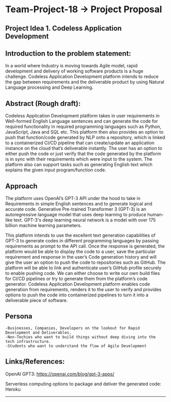 # Team-Project-18 -> Project Proposal

**Project Idea 1.**
**Codeless Application Development**
----------------------

Introduction to the problem statement:
--------------------
In a world where Industry is moving towards Agile model, rapid development and delivery of working software products is a huge challenge.
Codeless Application Development platform intends to reduce the gap between requirements and the deliverable product by using 
Natural Language processing and Deep Learning.

Abstract (Rough draft): 
----------------------------
Codeless Application Development platform takes in user requirements in Well-formed English Language sentences 
and can generate the code for required functionality in required programming languages such as Python, JavaScript, Java and SQL etc. 
This platform then also provides an option to push that function/code generated by NLP onto a repository, 
which is linked to a containerized CI/CD pipeline that can create/update an application instance on the cloud that’s deliverable instantly.
The user has an option to either push the code or just verify that the code generated by the platform is in sync 
with their requirements which were input to the system. The platform also can support tasks such as 
generating English text which explains the given input program/function code.

Approach
----------
The platform uses OpenAI’s GPT-3 API under the hood to take in Requirements in simple English sentences and to generate logical and accurate code. 
Generative Pre-trained Transformer 3 (GPT-3) is an autoregressive language model that uses deep learning to produce human-like text. 
GPT-3's deep learning neural network is a model with over 175 billion machine learning parameters.

This platform intends to use the excellent text generation capabilities of GPT-3 to generate codes in different programming languages
by passing requirements as prompt to the API call. Once the response is generated, the platform would be able to display the code to a user,
save the particular requirement and response in the user’s Code generation history and will give the user an option to push the code
to repositories such as GitHub. The platform will be able to link and authenticate user’s GitHub profile securely to enable pushing code. 
We can either choose to write our own build files for CI/CD pipelines or try to generate them from the platform’s code generator.
Codeless Application Development platform enables code generation from requirements, renders it to the user to verify 
and provides options to push the code into containerized pipelines to turn it into a deliverable piece of software.

Persona
----------

	-Businesses, Companies, Developers on the lookout for Rapid Development and Deliverables.
	-Non-Techies who want to build things without deep diving into the tech infrastructure.
	-Students who want to understand the flow of Agile Development

Links/References:
----------
OpenAI GPT3: 
https://openai.com/blog/gpt-3-apps/

Serverless computing options to package and deliver the generated code:
Heroku


-------------------------------------------------------------------------------------------------------------------------------------------------------------------
